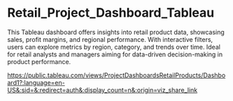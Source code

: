 # Retail_Project_Dashboard_Tableau
This Tableau dashboard offers insights into retail product data, showcasing sales, profit margins, and regional performance. With interactive filters, users can explore metrics by region, category, and trends over time. Ideal for retail analysts and managers aiming for data-driven decision-making in product performance.

https://public.tableau.com/views/ProjectDashboardsRetailProducts/Dashboard1?:language=en-US&:sid=&:redirect=auth&:display_count=n&:origin=viz_share_link

